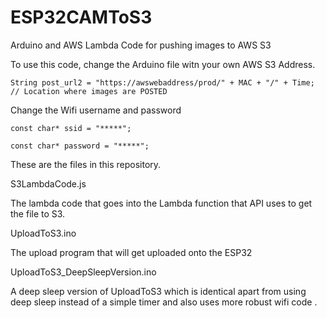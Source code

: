# ESP32CAMToS3
Arduino and AWS Lambda Code for pushing images to AWS S3

To use this code, change the Arduino file witn your own AWS S3 Address.

    String post_url2 = "https://awswebaddress/prod/" + MAC + "/" + Time; // Location where images are POSTED


Change the Wifi username and password

    const char* ssid = "*****";

    const char* password = "*****";


These are the files in this repository.

S3LambdaCode.js

The lambda code that goes into the Lambda function that API uses to get the file to S3.


UploadToS3.ino

The upload program that will get uploaded onto the ESP32


UploadToS3_DeepSleepVersion.ino

A deep sleep version of UploadToS3 which is identical apart from using deep sleep instead of a simple timer and also uses more robust wifi code .


